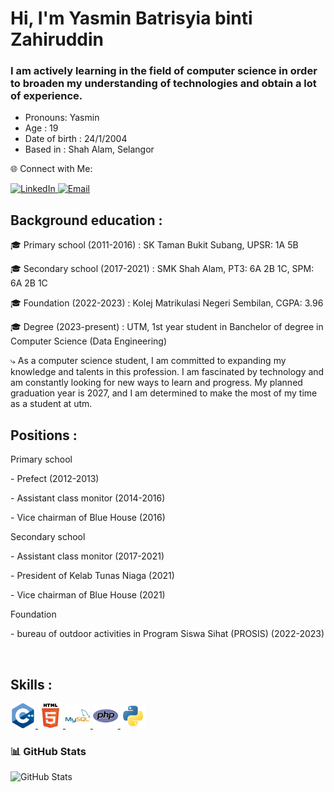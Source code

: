 # Hi, I'm Yasmin Batrisyia binti Zahiruddin
### I am actively learning in the field of computer science in order to broaden my understanding of technologies and obtain a lot of experience. 

- Pronouns: Yasmin
- Age : 19
- Date of birth : 24/1/2004
- Based in : Shah Alam, Selangor
</P>


🌐 Connect with Me: 
<p align="left">
  <a href="https://www.linkedin.com/in/yasmin-batrisyia-zahiruddin/" target="_blank">
    <img src="https://img.shields.io/badge/-LinkedIn-blue?style=flat-square&logo=LinkedIn&logoColor=white" alt="LinkedIn">
  </a>
  <a href="mailto:ybzahiruddin@gmail.com" target="_blank">
    <img src="https://img.shields.io/badge/-Email-red?style=flat-square&logo=Gmail&logoColor=white" alt="Email">
  </a>
</p>


## Background education :

🎓  Primary school (2011-2016)  : SK Taman Bukit Subang, 
                    UPSR: 1A 5B </p>
🎓 Secondary school (2017-2021) : SMK Shah Alam,
                    PT3: 6A 2B 1C, 
                    SPM: 6A 2B 1C </p>
🎓 Foundation       (2022-2023) : Kolej Matrikulasi Negeri Sembilan,
                    CGPA: 3.96 </p>
🎓 Degree        (2023-present) : UTM,
                    1st year student in Banchelor of degree in Computer Science (Data Engineering) </p>

⤷ As a computer science student, I am committed to expanding my knowledge and talents in this profession. I am fascinated by technology and am constantly looking for new ways to learn and progress. My planned graduation year is 2027, and I am determined to make the most of my time as a student at utm.
<br/>


## Positions : 
<p align="left"> 
Primary school </p>
- Prefect (2012-2013) </p>
- Assistant class monitor (2014-2016) </p>
- Vice chairman of Blue House (2016) </p>

<p align="left"> 
Secondary school </p>
- Assistant class monitor (2017-2021) </p>
- President of Kelab Tunas Niaga (2021) </p>
- Vice chairman of Blue House (2021) </p>

<p align="left"> 
Foundation </p>
- bureau of outdoor activities in Program Siswa Sihat (PROSIS) (2022-2023)</p>
<br/>

  
 ## Skills : 
   <p align="left"> 
  <a href="https://www.w3schools.com/cpp/" target="_blank" rel="noreferrer"> <img src="https://raw.githubusercontent.com/devicons/devicon/master/icons/cplusplus/cplusplus-original.svg" alt="cplusplus" width="40" height="40"/> </a> 
  <a href="https://www.w3.org/html/" target="_blank" rel="noreferrer"> <img src="https://raw.githubusercontent.com/devicons/devicon/master/icons/html5/html5-original-wordmark.svg" alt="html5" width="40" height="40"/> </a> 
  <a href="https://www.mysql.com/" target="_blank" rel="noreferrer"> <img src="https://raw.githubusercontent.com/devicons/devicon/master/icons/mysql/mysql-original-wordmark.svg" alt="mysql" width="40" height="40"/> </a> 
  <a href="https://www.php.net" target="_blank" rel="noreferrer"> <img src="https://raw.githubusercontent.com/devicons/devicon/master/icons/php/php-original.svg" alt="php" width="40" height="40"/> </a> 
  <a href="https://www.python.org" target="_blank" rel="noreferrer"> <img src="https://raw.githubusercontent.com/devicons/devicon/master/icons/python/python-original.svg" alt="python" width="40" height="40"/> </a> 
<br/>
 

### 📊 GitHub Stats
<p align="left">
  <img src="https://github-readme-stats.vercel.app/api?username=yAsmin241&show_icons=true&count_private=true&theme=default" alt="GitHub Stats">
</p>

